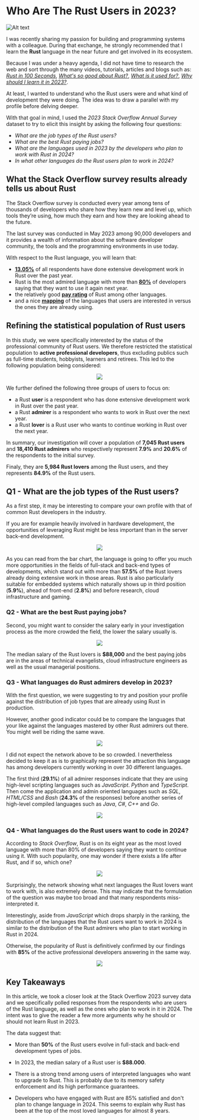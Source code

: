 # Who Are The Rust Users in 2023?

![Alt text](./images/Rust_Blog_Header_Image.png)<p align="center">

I was recently sharing my passion for building and programming systems with a colleague. During that exchange, he strongly recommended that I learn the **Rust** language in the near future  and get involved in its ecosystem.

Because I was under a heavy agenda, I did not have time to research the web and sort through the many videos, tutorials, articles and blogs such as: _[Rust in 100 Seconds](https://www.youtube.com/watch?v=5C_HPTJg5ek)_, _[What's so good about Rust?](https://developer.ibm.com/articles/os-developers-know-rust/)_, _[What is it used for?](https://yalantis.com/blog/rust-market-overview/)_, _[Why should I learn it in 2023?](https://www.i2tutorials.com/five-reasons-why-you-should-learn-rust-in-2023/)_.

At least, I wanted to understand who the Rust users were and what kind of development they were doing. The idea was to draw a parallel with my profile before delving deeper. 

With that goal in mind, I used the *2023 Stack Overflow Annual Survey* dataset to try to elicit this insight by asking the following four questions:
- *What are the job types of the Rust users?*
- *What are the best Rust paying jobs?*
- *What are the languages used in 2023 by the developers who plan to work with Rust in 2024?*
- *In what other languages do the Rust users plan to work in 2024?*

## What the Stack Overflow survey results already tells us about Rust

The Stack Overflow survey is conducted every year among tens of thousands of developers who share how they learn new and level up, 
which tools they’re using, how much they earn and how they are looking ahead to the future.

The last survey was conducted in May 2023 among 90,000 developers and it provides a wealth of information about the software developer community, the tools and the 
programming environments in use today.

With respect to the Rust language, you will learn that:
- [**13.05%**](https://survey.stackoverflow.co/2023/#section-most-popular-technologies-programming-scripting-and-markup-languages) of all respondents have done  extensive development work in Rust over the past year.
- Rust is the most admired language with more than [**80%**](https://survey.stackoverflow.co/2023/#section-admired-and-desired-programming-scripting-and-markup-languages) of developers saying that they want to use it again next year.
- the relatively good [**pay rating**](https://survey.stackoverflow.co/2023/#section-top-paying-technologies-top-paying-technologies) of Rust among other languages.
- and a nice [**mapping**](https://survey.stackoverflow.co/2023/#section-worked-with-vs-want-to-work-with-programming-scripting-and-markup-languages) of the languages that users are interested in versus the ones they are already using. 

## Refining the statistical population of Rust users

In this study, we were specifically interested by the status of the professional community of Rust users. We therefore restricted the statistical population to **active professional developers**, thus excluding publics such as full-time students, hobbyists, learners and retirees. This led to the following population being considered:

<p align="center">
  <img src="./images/Active_professional_developers.png" />
</p>
 
We further defined the following three groups of users to focus on:
- a Rust **user** is a respondent who has done extensive development work in Rust over the past year.
- a Rust **admirer** is a respondent who wants to work in Rust over the next year.
- a Rust **lover** is a Rust user who wants to continue working in Rust over the next year.

In summary, our investigation will cover a population of **7,045 Rust users**  and **18,410 Rust admirers** who respectively represent **7.9%** and **20.6%** of the  respondents to the initial survey. 

Finaly, they are **5,984 Rust lovers**  among the Rust users, and they represents **84.9%** of the Rust users.

## Q1 - What are the job types of the Rust users?

As a first step, it may be interesting to compare your own profile with that of common Rust developers in the industry.

If you are for example heavily involved in hardware development, the opportunities of leveraging Rust might be less important than in the server back-end development.

<p align="center"> 
    <img src="./images/What_are_the_job_types_of_the_Rust_lovers.png" />
</p>

As you can read from the bar chart, the language is going to offer you much more opportunities in the fields of full-stack and back-end types of developments, which stand out with more than **57.5%** of the Rust lovers already doing extensive work in those areas. Rust is also particularly suitable for embedded systems which naturally shows up in third position (**5.9%**), ahead of front-end (**2.8%**) and before research, cloud infrastructure and gaming.

### Q2 - What are the best Rust paying jobs?

Second, you might want to consider the salary  early in your investigation process as the more crowded the field, the lower the salary usually is.

<p align="center">
  <img src="./images/What_are_the_best_paying_Rust_types_of_jobs.png" />
</p>

The median salary of the Rust lovers is **$88,000** and the best paying jobs are in the areas of  technical evangelists, cloud infrastructure engineers as well as the usual managerial positions. 

### Q3 - What languages do Rust admirers develop in 2023?

With the first question, we were suggesting to try and position your profile against the distribution of job types that are already using Rust in production.

However, another good indicator could be to compare the languages that your like against the languages mastered by other Rust admirers out there. You might well be riding the same wave.      

<p align="center">
  <img src="./images/What_languages_do_Rust_admirers_develop_in_2023.png" />
</p>

I did not expect the network above to be so crowded. I nevertheless decided to keep it as is to graphically represent the attraction this language has among developers currently working in over 30 different languages.

The first third (**29.1%**) of all admirer responses indicate that they are using high-level scripting languages such as *JavaScript*. *Python* and *TypeScript*. Then come the application and admin oriented languages such as *SQL*, *HTML/CSS* and *Bash* (**24.3%** of the responses) before another series of high-level compiled languages such as *Java*, *C#*, *C++* and *Go*.

<p align="center">
  <img src="./images/What_languages_do_Rust_admirers_develop_most_in_2023.png" />
</p>

### Q4 -  What languages do the Rust users want to code in 2024?

According to *Stack Overflow*, Rust is on its eight year as the most loved language with more than 80% of developers saying they want to continue using it. With such popularity, one may wonder if there exists a life after Rust, and if so, which one?

<p align="center">
  <img src="./images/What_languages_do_Rust_users_want_to_code_in_2024.png" />
</p>

Surprisingly, the network showing what next languages the Rust lovers want to work with, is also extremely  dense. This may indicate that the formulation of the question was maybe too broad and that many respondents miss-interpreted it.

Interestingly, aside from *JavaScript* which drops sharply in the ranking,  the distribution of the languages that the Rust users want to work in 2024 is similar to the distribution of the Rust admirers who plan to start working in Rust in 2024.       

Otherwise, the popularity of Rust is definitively confirmed by our findings with **85%** of the active professional developers answering in the same way.

<p align="center">
  <img src="./images/What_languages_do_Rust_users_want_to_code_most_in_2024.png" />
</p>

## Key Takeaways

In this article, we took a closer look at the Stack Overflow 2023 survey data and we specifically polled responses from the respondents who are users of the Rust language, as well as the ones who plan to work in it in 2024. The intent was to give the reader a few more arguments why he should or should not learn Rust in 2023. 

The data suggest that:

  - More than **50%** of the Rust users evolve in full-stack and back-end development types of jobs.
    
  - In 2023, the median salary of a Rust user is **$88.000**. 
    
  - There is a strong trend among users of interpreted languages who want to upgrade to Rust. This is probably due to its memory safety enforcement and its high performance guarantees.

  - Developers who have engaged with Rust are  85% satisfied and don't plan to change language in 2024. This seems to explain why Rust has been at the top of the most loved languages for almost 8 years.   


